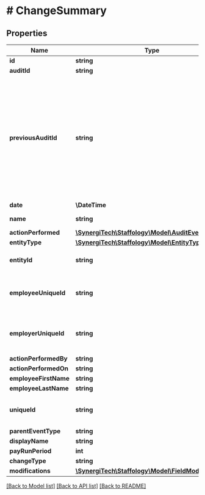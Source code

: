 # # ChangeSummary

## Properties

Name | Type | Description | Notes
------------ | ------------- | ------------- | -------------
**id** | **string** |  | [optional]
**auditId** | **string** |  | [optional]
**previousAuditId** | **string** | This Id is used to delete the previous audit entry once the change summary entry is created  for the modifications between the current and the previous audit entry. | [optional]
**date** | **\DateTime** |  | [optional]
**name** | **string** |  | [optional] [readonly]
**actionPerformed** | [**\SynergiTech\Staffology\Model\AuditEventAction**](AuditEventAction.md) |  | [optional]
**entityType** | [**\SynergiTech\Staffology\Model\EntityType**](EntityType.md) |  | [optional]
**entityId** | **string** | Id of the underlying entity | [optional]
**employeeUniqueId** | **string** | Unique id of the employee this operation belongs to | [optional]
**employerUniqueId** | **string** | Unique id of the employer this operation belongs to | [optional]
**actionPerformedBy** | **string** |  | [optional]
**actionPerformedOn** | **string** |  | [optional]
**employeeFirstName** | **string** |  | [optional]
**employeeLastName** | **string** |  | [optional]
**uniqueId** | **string** | Unique id of the owner this request belongs to | [optional]
**parentEventType** | **string** |  | [optional]
**displayName** | **string** |  | [optional]
**payRunPeriod** | **int** |  | [optional]
**changeType** | **string** |  | [optional]
**modifications** | [**\SynergiTech\Staffology\Model\FieldModification[]**](FieldModification.md) |  | [optional]

[[Back to Model list]](../../README.md#models) [[Back to API list]](../../README.md#endpoints) [[Back to README]](../../README.md)
